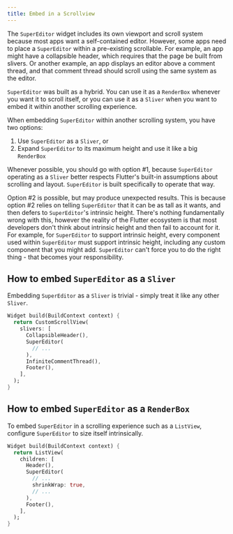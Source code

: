 ```yaml
---
title: Embed in a Scrollview
---
```

The `SuperEditor` widget includes its own viewport and scroll system because most apps
want a self-contained editor. However, some apps need to place a `SuperEditor` within
a pre-existing scrollable. For example, an app might have a collapsible header, which requires
that the page be built from slivers. Or another example, an app displays an editor above
a comment thread, and that comment thread should scroll using the same system as the
editor.

`SuperEditor` was built as a hybrid. You can use it as a `RenderBox` whenever you want 
it to scroll itself, or you can use it as a `Sliver` when you want to embed it within
another scrolling experience.

When embedding `SuperEditor` within another scrolling system, you have two options:
1. Use `SuperEditor` as a `Sliver`, or
2. Expand `SuperEditor` to its maximum height and use it like a big `RenderBox`

Whenever possible, you should go with option #1, because `SuperEditor` operating as
a `Sliver` better respects Flutter's built-in assumptions about scrolling and layout.
`SuperEditor` is built specifically to operate that way.

Option #2 is possible, but may produce unexpected results. This is because option #2
relies on telling `SuperEditor` that it can be as tall as it wants, and then defers
to `SuperEditor`'s intrinsic height. There's nothing fundamentally wrong with this,
however the reality of the Flutter ecosystem is that most developers don't think about
intrinsic height and then fail to account for it. For example, for `SuperEditor` to
support intrinsic height, every component used within `SuperEditor` must support
intrinsic height, including any custom component that you might add. `SuperEditor`
can't force you to do the right thing - that becomes your responsibility.

## How to embed `SuperEditor` as a `Sliver`
Embedding `SuperEditor` as a `Sliver` is trivial - simply treat it like any other
`Sliver`.

```dart
Widget build(BuildContext context) {
  return CustomScrollView(
    slivers: [
      CollapsibleHeader(),
      SuperEditor(
        // ...
      ),
      InfiniteCommentThread(),
      Footer(),
    ],
  );
}
```

## How to embed `SuperEditor` as a `RenderBox`
To embed `SuperEditor` in a scrolling experience such as a `ListView`, configure `SuperEditor`
to size itself intrinsically.

```dart
Widget build(BuildContext context) {
  return ListView(
    children: [
      Header(),
      SuperEditor(
        // ...
        shrinkWrap: true,
        // ...
      ),
      Footer(),
    ],
  );
}
```
